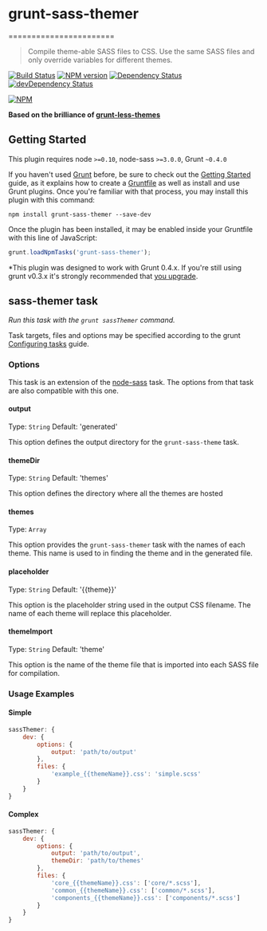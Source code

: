 # grunt-sass-themer
=======================

> Compile theme-able SASS files to CSS. Use the same SASS files and only override variables for different themes.

[![Build Status](https://travis-ci.org/lodalo/grunt-sass-themer.svg?branch=master)](https://travis-ci.org/lodalo/grunt-sass-themer)
[![NPM version](https://badge.fury.io/js/grunt-sass-themer.svg)](http://badge.fury.io/js/grunt-sass-themer)
[![Dependency Status](https://david-dm.org/lodalo/grunt-sass-themer.png?theme=shields.io)](https://david-dm.org/lodalo/grunt-sass-themer)
[![devDependency Status](https://david-dm.org/lodalo/grunt-sass-themer.png?theme=shields.io)](https://david-dm.org/lodalo/grunt-sass-themer#info=devDependencies)

[![NPM](https://nodei.co/npm/grunt-sass-themer.png)](https://nodei.co/npm/grunt-sass-themer)

**Based on the brilliance of [grunt-less-themes](https://github.com/hollandben/grunt-less-themes)**

## Getting Started
This plugin requires node `>=0.10`, node-sass `>=3.0.0`, Grunt `~0.4.0`

If you haven't used [Grunt](http://gruntjs.com/) before, be sure to check out the [Getting Started](http://gruntjs.com/getting-started) guide, as it explains how to create a [Gruntfile](http://gruntjs.com/sample-gruntfile) as well as install and use Grunt plugins. Once you're familiar with that process, you may install this plugin with this command:

```shell
npm install grunt-sass-themer --save-dev
```

Once the plugin has been installed, it may be enabled inside your Gruntfile with this line of JavaScript:

```js
grunt.loadNpmTasks('grunt-sass-themer');
```

*This plugin was designed to work with Grunt 0.4.x. If you're still using grunt v0.3.x it's strongly recommended that [you upgrade](http://gruntjs.com/upgrading-from-0.3-to-0.4).

## sass-themer task
_Run this task with the `grunt sassThemer` command._

Task targets, files and options may be specified according to the grunt [Configuring tasks](http://gruntjs.com/configuring-tasks) guide.

### Options

This task is an extension of the [node-sass](https://github.com/andrew/node-sass) task. The options from that task are also compatible with this one.

#### output
Type: `String`
Default: 'generated'

This option defines the output directory for the `grunt-sass-theme` task.

#### themeDir
Type: `String`
Default: 'themes'

This option defines the directory where all the themes are hosted

#### themes
Type: `Array`

This option provides the `grunt-sass-themer` task with the names of each theme. This name is used to in finding the theme and in the generated file.

#### placeholder
Type: `String`
Default: '{{theme}}'

This option is the placeholder string used in the output CSS filename. The name of each theme will replace this placeholder.

#### themeImport
Type: `String`
Default: 'theme'

This option is the name of the theme file that is imported into each SASS file for compilation.


### Usage Examples

#### Simple

```js
sassThemer: {
    dev: {
        options: {
            output: 'path/to/output'
        },
        files: {
            'example_{{themeName}}.css': 'simple.scss'
        }
    }
}
```

#### Complex

```js
sassThemer: {
    dev: {
        options: {
            output: 'path/to/output',
            themeDir: 'path/to/themes'
        },
        files: {
            'core_{{themeName}}.css': ['core/*.scss'],
            'common_{{themeName}}.css': ['common/*.scss'],
            'components_{{themeName}}.css': ['components/*.scss']
        }
    }
}
```
